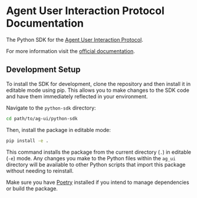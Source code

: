 # Agent User Interaction Protocol Documentation

The Python SDK for the [Agent User Interaction Protocol](https://ag-ui.com).

For more information visit the [official documentation](https://docs.ag-ui.com/).

## Development Setup

To install the SDK for development, clone the repository and then install it in editable mode using pip. This allows you to make changes to the SDK code and have them immediately reflected in your environment.

Navigate to the `python-sdk` directory:
```bash
cd path/to/ag-ui/python-sdk
```

Then, install the package in editable mode:
```bash
pip install -e .
```
This command installs the package from the current directory (`.`) in editable (`-e`) mode. Any changes you make to the Python files within the `ag_ui` directory will be available to other Python scripts that import this package without needing to reinstall.

Make sure you have [Poetry](https://python-poetry.org/docs/#installation) installed if you intend to manage dependencies or build the package.
